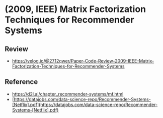 # (2009, IEEE) Matrix Factorization Techniques for Recommender Systems

## Review

- https://velog.io/@2712qwer/Paper-Code-Review-2009-IEEE-Matrix-Factorization-Techniques-for-Recommender-Systems

## Reference

- https://d2l.ai/chapter_recommender-systems/mf.html
- [https://datajobs.com/data-science-repo/Recommender-Systems-[Netflix].pdf](https://datajobs.com/data-science-repo/Recommender-Systems-[Netflix].pdf)
